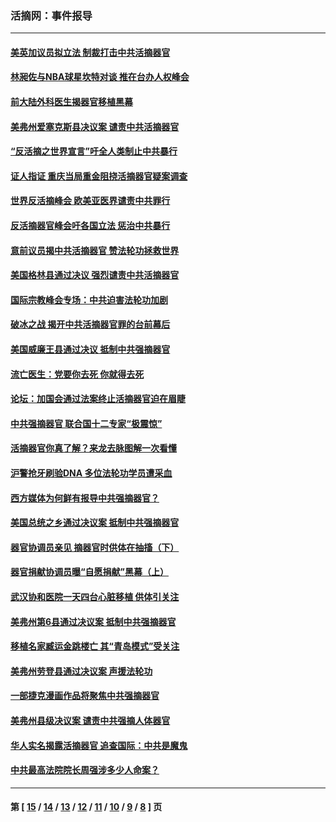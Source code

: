 ### 活摘网：事件报导
---
#### [美英加议员拟立法 制裁打击中共活摘器官](../../pages/nf5877/n13430251.md?02240430) 
#### [林昶佐与NBA球星坎特对谈 推在台办人权峰会](../../pages/nf5877/n13414467.md?02240430) 
#### [前大陆外科医生揭器官移植黑幕](../../pages/nf5877/n13401416.md?02240430) 
#### [美弗州爱塞克斯县决议案 谴责中共活摘器官](../../pages/nf5877/n13320919.md?02240430) 
#### [“反活摘之世界宣言”吁全人类制止中共暴行](../../pages/nf5877/n13259730.md?02240430) 
#### [证人指证 重庆当局重金阻挠活摘器官疑案调查](../../pages/nf5877/n13259127.md?02240430) 
#### [世界反活摘峰会 欧美亚医界谴责中共罪行](../../pages/nf5877/n13253550.md?02240430) 
#### [反活摘器官峰会吁各国立法 惩治中共暴行](../../pages/nf5877/n13245052.md?02240430) 
#### [意前议员揭中共活摘器官 赞法轮功拯救世界](../../pages/nf5877/n13203445.md?02240430) 
#### [美国格林县通过决议 强烈谴责中共活摘器官](../../pages/nf5877/n13119367.md?02240430) 
#### [国际宗教峰会专场：中共迫害法轮功加剧](../../pages/nf5877/n13088279.md?02240430) 
#### [破冰之战 揭开中共活摘器官罪的台前幕后](../../pages/nf5877/n13082457.md?02240430) 
#### [美国威廉王县通过决议 抵制中共强摘器官](../../pages/nf5877/n13056521.md?02240430) 
#### [流亡医生：党要你去死 你就得去死](../../pages/nf5877/n13052835.md?02240430) 
#### [论坛：加国会通过法案终止活摘器官迫在眉睫](../../pages/nf5877/n13029839.md?02240430) 
#### [中共强摘器官 联合国十二专家“极震惊”](../../pages/nf5877/n13024313.md?02240430) 
#### [活摘器官你真了解？来龙去脉图解一次看懂](../../pages/nf5877/n13013820.md?02240430) 
#### [沪警抢牙刷验DNA 多位法轮功学员遭采血](../../pages/nf5877/n12969218.md?02240430) 
#### [西方媒体为何鲜有报导中共强摘器官？](../../pages/nf5877/n12932034.md?02240430) 
#### [美国总统之乡通过决议案 抵制中共强摘器官](../../pages/nf5877/n12908242.md?02240430) 
#### [器官协调员亲见 摘器官时供体在抽搐（下）](../../pages/nf5877/n12898622.md?02240430) 
#### [器官捐献协调员曝“自愿捐献”黑幕（上）](../../pages/nf5877/n12878830.md?02240430) 
#### [武汉协和医院一天四台心脏移植 供体引关注](../../pages/nf5877/n12863175.md?02240430) 
#### [美弗州第6县通过决议案 抵制中共强摘器官](../../pages/nf5877/n12805218.md?02240430) 
#### [移植名家臧运金跳楼亡 其“青岛模式”受关注](../../pages/nf5877/n12803746.md?02240430) 
#### [美弗州劳登县通过决议案 声援法轮功](../../pages/nf5877/n12785715.md?02240430) 
#### [一部捷克漫画作品将聚焦中共强摘器官](../../pages/nf5877/n12785954.md?02240430) 
#### [美弗州县级决议案 谴责中共强摘人体器官](../../pages/nf5877/n12721290.md?02240430) 
#### [华人实名揭露活摘器官 追查国际：中共是魔鬼](../../pages/nf5877/n12691724.md?02240430) 
#### [中共最高法院院长周强涉多少人命案？](../../pages/nf5877/n12678074.md?02240430) 

---
#### 第 [ [15](./15.md?02240430) / [14](./14.md?02240430) / [13](./13.md?02240430) / [12](./12.md?02240430) / [11](./11.md?02240430) / [10](./10.md?02240430) / [9](./9.md?02240430) / [8](./8.md?02240430) ] 页
